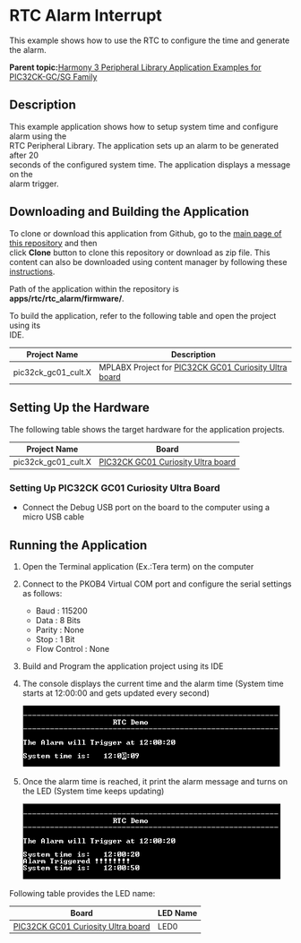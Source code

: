 # RTC Alarm Interrupt

This example shows how to use the RTC to configure the time and generate the alarm.

**Parent topic:**[Harmony 3 Peripheral Library Application Examples for PIC32CK-GC/SG Family](GUID-5EB5829A-8D62-4A5E-B89B-DF7EF4E334A2.md)

## Description

This example application shows how to setup system time and configure alarm using the<br /> RTC Peripheral Library. The application sets up an alarm to be generated after 20<br /> seconds of the configured system time. The application displays a message on the<br /> alarm trigger.

## Downloading and Building the Application

To clone or download this application from Github, go to the [main page of this repository](https://github.com/Microchip-MPLAB-Harmony/csp_apps_pic32ck_sg_gc) and then<br /> click **Clone** button to clone this repository or download as zip file. This<br /> content can also be downloaded using content manager by following these [instructions](https://github.com/Microchip-MPLAB-Harmony/contentmanager/wiki).

Path of the application within the repository is<br /> **apps/rtc/rtc\_alarm/firmware/**.

To build the application, refer to the following table and open the project using its<br /> IDE.

|Project Name|Description|
|------------|-----------|
|pic32ck\_gc01\_cult.X|MPLABX Project for [PIC32CK GC01 Curiosity Ultra board](https://www.microchip.com/en-us/development-tool/ea23j82a)|

## Setting Up the Hardware

The following table shows the target hardware for the application projects.

|Project Name|Board|
|------------|-----|
|pic32ck\_gc01\_cult.X|[PIC32CK GC01 Curiosity Ultra board](https://www.microchip.com/en-us/development-tool/ea23j82a)|

### Setting Up PIC32CK GC01 Curiosity Ultra Board

-   Connect the Debug USB port on the board to the computer using a micro USB cable

## Running the Application

1.  Open the Terminal application \(Ex.:Tera term\) on the computer
2.  Connect to the PKOB4 Virtual COM port and configure the serial settings as follows:
    -   Baud : 115200
    -   Data : 8 Bits
    -   Parity : None
    -   Stop : 1 Bit
    -   Flow Control : None
3.  Build and Program the application project using its IDE
4.  The console displays the current time and the alarm time \(System time starts at 12:00:00 and gets updated every second\)

    ![](GUID-D9FF71D1-05B9-4833-9FC2-40BDF4008947-low.png)

5.  Once the alarm time is reached, it print the alarm message and turns on the LED \(System time keeps updating\)

    ![](GUID-23917BC4-355A-4613-8701-3132C979109F-low.png)


Following table provides the LED name:

|Board|LED Name|
|-----|--------|
|[PIC32CK GC01 Curiosity Ultra board](https://www.microchip.com/en-us/development-tool/ea23j82a)|LED0|

